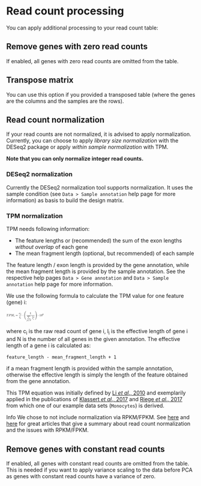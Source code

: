# Read count processing

You can apply additional processing to your read count table:

## Remove genes with zero read counts

If enabled, all genes with zero read counts are omitted from the table.

## Transpose matrix

You can use this option if you provided a transposed table (where the genes are the columns
  and the samples are the rows).

## Read count normalization

If your read counts are not normalized, it is advised to apply normalization.
Currently, you can choose to apply *library size normalization* with the
DESeq2 package or apply *within sample normalization* with TPM.

**Note that you can only normalize integer read counts.**

### DESeq2 normalization

Currently the DESeq2 normalization tool supports normalization. It uses the sample condition (see `Data > Sample annotation` help page for more information) as basis to build the design matrix.

### TPM normalization

TPM needs following information:

* The feature lengths or (recommended) the sum of the exon lengths *without overlap* of each gene
* The mean fragment length (optional, but recommended) of each sample

The feature length / exon length is provided by the gene annotation, while the
mean fragment length is provided by the sample annotation. See the respective help pages `Data > Gene annotation` and
`Data > Sample annotation` help page for more information.

We use the following formula to calculate the TPM value for one feature (gene) i: 

<img src="tpm.png" alt="Srry, the formula can not be shown in your browser, please check the paper!" width="100px">

where c<sub>i</sub> is the raw read count of gene i, l<sub>i</sub> is the effective length of
gene i and N is the number of all genes in the given annotation. The effective length of a gene i is calculated as: 

````
feature_length - mean_fragment_length + 1
````

if a mean fragment length is provided within the sample annotation, otherwise the effective length is simply the length of the feature obtained from 
the gene annotation.

This TPM equation was initially defined by <a href="https://www.ncbi.nlm.nih.gov/pubmed/20022975">Li _et al_., 2010</a> and 
exemplarily applied in the publications of <a href="https://www.ncbi.nlm.nih.gov/pmc/articles/PMC5240108/pdf/srep40599.pdf">Klassert _et al_., 2017</a> 
and <a href="https://www.ncbi.nlm.nih.gov/pmc/articles/PMC5240112/pdf/srep40598.pdf">Riege _et al_., 2017</a> 
from which one of our example data sets (``Monocytes``) is derived.

<div class="well help-box">
<label>Info</label>  We chose to not include normalization via RPKM/FPKM. See <a href="http://www.rna-seqblog.com/rpkm-fpkm-and-tpm-clearly-explained/" target="\_blank">here</a> and <a href="http://blog.nextgenetics.net/?e=51" target="\_blank">here</a> for great articles that give a summary about read count normalization and the issues with RPKM/FPKM.
</div>

## Remove genes with constant read counts

If enabled, all genes with constant read counts are omitted from the table.
This is needed if you want to apply variance scaling to the data before PCA as
genes with constant read counts have a variance of zero.
